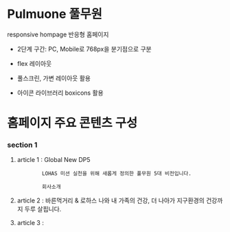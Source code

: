 # Pulmuone 풀무원

responsive hompage 반응형 홈페이지

- 2단계 구간: PC, Mobile로 768px을 분기점으로 구분

- flex 레이아웃

- 풀스크린, 가변 레이아웃 활용

- 아이콘 라이브러리 boxicons 활용

# 홈페이지 주요 콘텐츠 구성

### section 1

1. article 1 : Global New DP5

               LOHAS 미션 실천을 위해 새롭게 정의한 풀무원 5대 비전입니다.

               회사소개 

2. article 2 : 바른먹거리 & 로하스
나와 내 가족의 건강, 더 나아가 지구환경의 건강까지 두루 살핍니다.

3. article 3 : 
